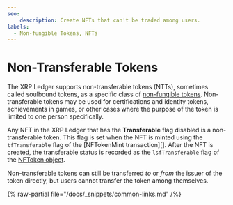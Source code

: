 ```yaml
---
seo:
    description: Create NFTs that can't be traded among users.
labels:
  - Non-fungible Tokens, NFTs
---
```

# Non-Transferable Tokens

The XRP Ledger supports non-transferable tokens (NTTs), sometimes called soulbound tokens, as a specific class of [non-fungible tokens](./index.md). Non-transferable tokens may be used for certifications and identity tokens, achievements in games, or other cases where the purpose of the token is limited to one person specifically.

Any NFT in the XRP Ledger that has the **Transferable** flag disabled is a non-transferable token. This flag is set when the NFT is minted using the `tfTransferable` flag of the [NFTokenMint transaction][]. After the NFT is created, the transferable status is recorded as the `lsfTransferable` flag of the [NFToken object](/docs/references/protocol/data-types/nftoken/).

Non-transferable tokens can still be transferred _to_ or _from_ the issuer of the token directly, but users cannot transfer the token among themselves.

{% raw-partial file="/docs/_snippets/common-links.md" /%}
